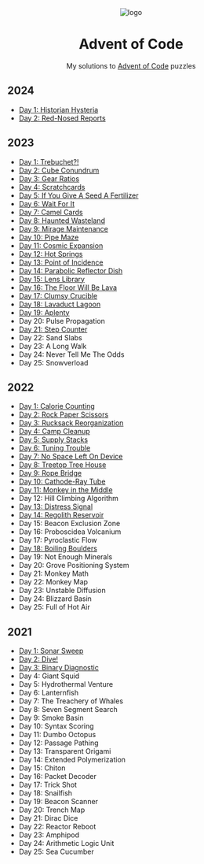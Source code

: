 <div align="center">

<img src="https://raw.githubusercontent.com/venyxD/venyxD/master/img/advent_of_code.jpg" alt="logo" height="auto" width="" />

<h1>Advent of Code</h1>

My solutions to <a href="https://adventofcode.com/">Advent of Code</a> puzzles</p>

</div>

## 2024

* [Day 1: Historian Hysteria](2024/01/historian_hysteria.py)
* [Day 2: Red-Nosed Reports](2024/02/red-nosed_reports.py)

## 2023

* [Day 1: Trebuchet?!](2023/01/trebuchet.py)
* [Day 2: Cube Conundrum](2023/02/cube_conundrum.py)
* [Day 3: Gear Ratios](2023/03/gear_ratios.py)
* [Day 4: Scratchcards](2023/04/scratchcards.py)
* [Day 5: If You Give A Seed A Fertilizer](2023/05/if_you_give_a_seed_a_fertilizer.py)
* [Day 6: Wait For It](2023/06/wait_for_it.py)
* [Day 7: Camel Cards](2023/07/camel_cards.py)
* [Day 8: Haunted Wasteland](2023/08/haunted_wasteland.py)
* [Day 9: Mirage Maintenance](2023/09/mirage_maintenance.py)
* [Day 10: Pipe Maze](2023/10/pipe_maze.py)
* [Day 11: Cosmic Expansion](2023/11/cosmic_expansion.py)
* [Day 12: Hot Springs](2023/12/hot_springs.py)
* [Day 13: Point of Incidence](2023/13/point_of_incidence.py)
* [Day 14: Parabolic Reflector Dish](2023/14/parabolic_reflector_dish.py)
* [Day 15: Lens Library](2023/15/)
* [Day 16: The Floor Will Be Lava](2023/16/)
* [Day 17: Clumsy Crucible](2023/17/clumsy_crucible.py)
* [Day 18: Lavaduct Lagoon](2023/18/lavaduct_lagoon.py)
* [Day 19: Aplenty](2023/19/aplenty.py)
* Day 20: Pulse Propagation
* [Day 21: Step Counter](2023/21/step_counter.py)
* Day 22: Sand Slabs
* Day 23: A Long Walk
* Day 24: Never Tell Me The Odds
* Day 25: Snowverload

## 2022

* [Day 1: Calorie Counting](2022/01/calorie_counting.py)
* [Day 2: Rock Paper Scissors](2022/02/rock_paper_scissors.py)
* [Day 3: Rucksack Reorganization](2022/03/rucksack_reorganization.py)
* [Day 4: Camp Cleanup](2022/04/camp_cleanup.py)
* [Day 5: Supply Stacks](2022/05/supply_stacks.py)
* [Day 6: Tuning Trouble](2022/06/tuning_trouble.py)
* [Day 7: No Space Left On Device](2022/07/no_space_left_on_device.py)
* [Day 8: Treetop Tree House](2022/08/treetop_tree_house.py)
* [Day 9: Rope Bridge](2022/09/rope_bridge.py)
* [Day 10: Cathode-Ray Tube](2022/10/cathode-ray-tube.py)
* [Day 11: Monkey in the Middle](2022/11/monkey_in_the_middle.py)
* Day 12: Hill Climbing Algorithm
* [Day 13: Distress Signal](2022/13/distress_signal.py)
* [Day 14: Regolith Reservoir](2022/14/regolith_reservoir.py)
* Day 15: Beacon Exclusion Zone
* Day 16: Proboscidea Volcanium
* Day 17: Pyroclastic Flow
* [Day 18: Boiling Boulders](2022/18/boiling_boulders.py)
* Day 19: Not Enough Minerals
* Day 20: Grove Positioning System
* Day 21: Monkey Math
* Day 22: Monkey Map
* Day 23: Unstable Diffusion
* Day 24: Blizzard Basin
* Day 25: Full of Hot Air

## 2021

* [Day 1: Sonar Sweep](2021/01)
* [Day 2: Dive!](2021/02)
* [Day 3: Binary Diagnostic](2021/03)
* Day 4: Giant Squid
* Day 5: Hydrothermal Venture
* Day 6: Lanternfish
* Day 7: The Treachery of Whales
* Day 8: Seven Segment Search
* Day 9: Smoke Basin
* Day 10: Syntax Scoring
* Day 11: Dumbo Octopus
* Day 12: Passage Pathing
* Day 13: Transparent Origami
* Day 14: Extended Polymerization
* Day 15: Chiton
* Day 16: Packet Decoder
* Day 17: Trick Shot
* Day 18: Snailfish
* Day 19: Beacon Scanner
* Day 20: Trench Map
* Day 21: Dirac Dice
* Day 22: Reactor Reboot
* Day 23: Amphipod
* Day 24: Arithmetic Logic Unit
* Day 25: Sea Cucumber
